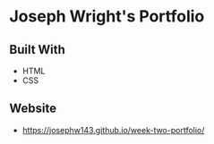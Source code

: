 # Joseph Wright's Portfolio

## Built With
* HTML
* CSS

## Website 
* https://josephw143.github.io/week-two-portfolio/